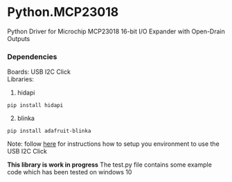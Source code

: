 # Python.MCP23018
Python Driver for Microchip MCP23018 16-bit I/O Expander with Open-Drain Outputs

### Dependencies
Boards: USB I2C Click  
Libraries: 
1. hidapi
```
pip install hidapi
```
2. blinka
```
pip install adafruit-blinka
```

Note: follow [here](https://learn.adafruit.com/circuitpython-libraries-on-any-computer-with-mcp2221/overview) for instructions how to setup you environment to use the USB I2C Click

**This library is work in progress**
The test.py file contains some example code which has been tested on windows 10